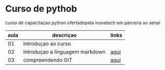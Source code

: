  # Curso de pythob

curso de capacitaçao python ofertadopela inovatech em parceria ao senai

|aula| descriçao|links|
|-|-|-|
|01| introduçao ao curso|
|02|introduçao a linguagem markdown|[aqui](./aulaMarkdown.md)
|03| compreendendo GIT|[aqui](./aulaGit.md)
